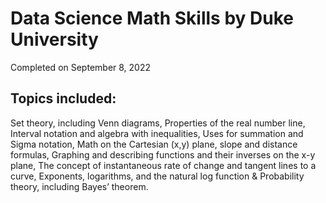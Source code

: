 # Data Science Math Skills by Duke University
Completed on September 8, 2022

## Topics included:
Set theory, including Venn diagrams,
Properties of the real number line,
Interval notation and algebra with inequalities,
Uses for summation and Sigma notation,
Math on the Cartesian (x,y) plane, slope and distance formulas,
Graphing and describing functions and their inverses on the x-y plane,
The concept of instantaneous rate of change and tangent lines to a curve,
Exponents, logarithms, and the natural log function &
Probability theory, including Bayes’ theorem.
